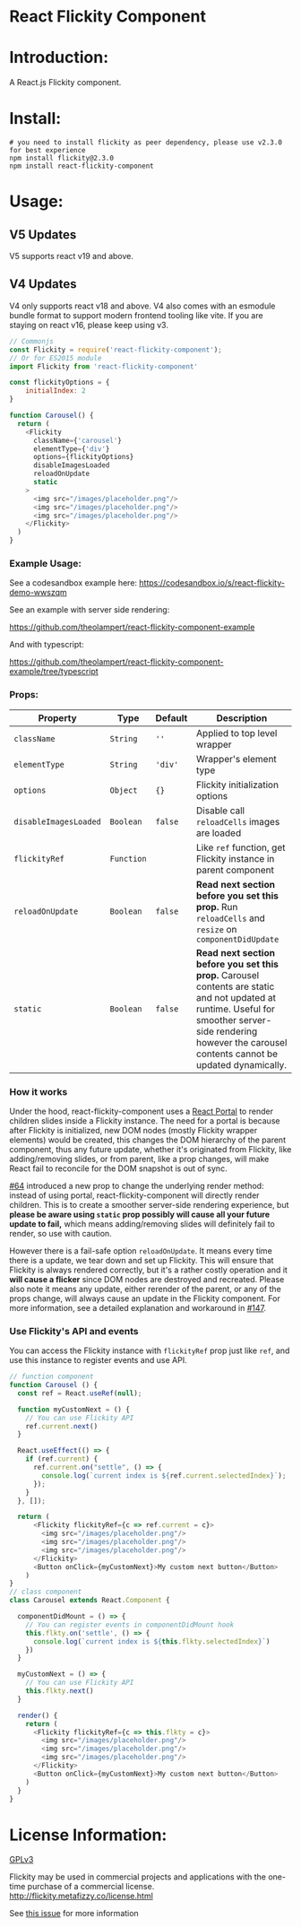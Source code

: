 React Flickity Component
=======================

# Introduction:
A React.js Flickity component.

# Install:

```shell
# you need to install flickity as peer dependency, please use v2.3.0 for best experience
npm install flickity@2.3.0
npm install react-flickity-component
```

# Usage:

## V5 Updates
V5 supports react v19 and above. 

## V4 Updates
V4 only supports react v18 and above. V4 also comes with an esmodule bundle format to support modern frontend tooling like vite.
If you are staying on react v16, please keep using v3. 

```javascript
// Commonjs
const Flickity = require('react-flickity-component');
// Or for ES2015 module
import Flickity from 'react-flickity-component'

const flickityOptions = {
    initialIndex: 2
}

function Carousel() {
  return (
    <Flickity
      className={'carousel'}                
      elementType={'div'}                   
      options={flickityOptions}
      disableImagesLoaded
      reloadOnUpdate
      static
    >
      <img src="/images/placeholder.png"/>
      <img src="/images/placeholder.png"/>
      <img src="/images/placeholder.png"/>
    </Flickity>
  )
}

```
### Example Usage:
See a codesandbox example here:
https://codesandbox.io/s/react-flickity-demo-wwszqm

See an example with server side rendering:

https://github.com/theolampert/react-flickity-component-example

And with typescript:

https://github.com/theolampert/react-flickity-component-example/tree/typescript


### Props:

| Property             | Type       | Default | Description                                                   |
| -------------------- | -----------| --------|---------------------------------------------------------------|
| `className`          | `String`   | `''`    | Applied to top level wrapper                                  |
| `elementType`        | `String`   | `'div'` | Wrapper's element type                                        |
| `options`            | `Object`   | `{}`    | Flickity initialization options                                |
| `disableImagesLoaded`| `Boolean`  | `false` | Disable call `reloadCells` images are loaded                  |
| `flickityRef`        | `Function` |         | Like `ref` function, get Flickity instance in parent component|
| `reloadOnUpdate`     | `Boolean`  | `false` | **Read next section before you set this prop.** Run `reloadCells` and `resize` on `componentDidUpdate`        |                      
| `static`             | `Boolean`  | `false` | **Read next section before you set this prop.** Carousel contents are static and not updated at runtime. Useful for smoother server-side rendering however the carousel contents cannot be updated dynamically.   |  

### How it works

Under the hood, react-flickity-component uses a [React Portal](https://reactjs.org/docs/portals.html) to render children slides inside a Flickity instance. The need for a portal is because after Flickity is initialized, new DOM nodes (mostly Flickity wrapper elements) would be created, this changes the DOM hierarchy of the parent component, thus any future update, whether it's originated from Flickity, like adding/removing slides, or from parent, like a prop changes, will make React fail to reconcile for the DOM snapshot is out of sync. 

[#64](https://github.com/yaodingyd/react-flickity-component/pull/64) introduced a new prop to change the underlying render method: instead of using portal, react-flickity-component will directly render children. This is to create a smoother server-side rendering experience, but **please be aware using `static` prop possibly will cause all your future update to fail,** which means adding/removing slides will definitely fail to render, so use with caution.

However there is a fail-safe option `reloadOnUpdate`. It means every time there is a update, we tear down and set up Flickity. This will ensure that Flickity is always rendered correctly, but it's a rather costly operation and it **will cause a flicker** since DOM nodes are destroyed and recreated. Please also note it means any update, either rerender of the parent, or any of the props change, will always cause an update in the Flickity component. For more information, see a detailed explanation and workaround in [#147](https://github.com/yaodingyd/react-flickity-component/issues/147).


### Use Flickity's API and events

You can access the Flickity instance with `flickityRef` prop just like `ref`, and use this instance to register events and use API.

```javascript
// function component
function Carousel () {
  const ref = React.useRef(null);

  function myCustomNext = () {
    // You can use Flickity API
    ref.current.next()
  }

  React.useEffect(() => {
    if (ref.current) {
      ref.current.on("settle", () => {
        console.log(`current index is ${ref.current.selectedIndex}`);
      });
    }
  }, []);

  return (
      <Flickity flickityRef={c => ref.current = c}>
        <img src="/images/placeholder.png"/>
        <img src="/images/placeholder.png"/>
        <img src="/images/placeholder.png"/>
      </Flickity>
      <Button onClick={myCustomNext}>My custom next button</Button>
    )
}
// class component
class Carousel extends React.Component {

  componentDidMount = () => {
    // You can register events in componentDidMount hook
    this.flkty.on('settle', () => {
      console.log(`current index is ${this.flkty.selectedIndex}`)
    })
  }

  myCustomNext = () => {
    // You can use Flickity API
    this.flkty.next()
  }

  render() {
    return (
      <Flickity flickityRef={c => this.flkty = c}>
        <img src="/images/placeholder.png"/>
        <img src="/images/placeholder.png"/>
        <img src="/images/placeholder.png"/>
      </Flickity>
      <Button onClick={myCustomNext}>My custom next button</Button>
    )
  }
}
```


# License Information:
[GPLv3](https://www.gnu.org/licenses/gpl-3.0.html)

Flickity may be used in commercial projects and applications with the one-time purchase of a commercial license.
http://flickity.metafizzy.co/license.html

See [this issue](https://github.com/theolampert/react-flickity-component/issues/23#issuecomment-493294512) for more information
